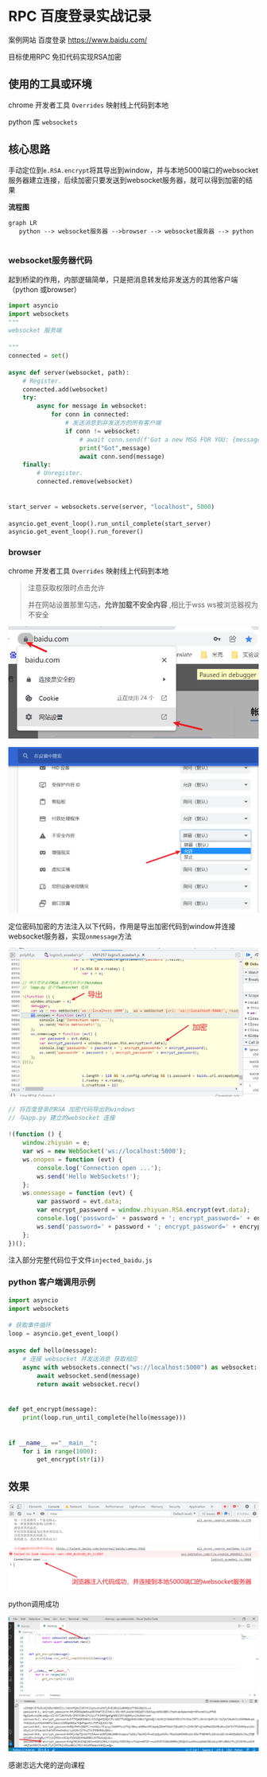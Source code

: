 # RPC 百度登录实战记录

案例网站 百度登录 https://www.baidu.com/

目标使用RPC 免扣代码实现RSA加密

## 使用的工具或环境

chrome 开发者工具 `Overrides` 映射线上代码到本地

python 库 `websockets`



## 核心思路

手动定位到`e.RSA.encrypt`将其导出到window，并与本地5000端口的websocket服务器建立连接，后续加密只要发送到websocket服务器，就可以得到加密的结果



**流程图**

```mermaid
graph LR
   python --> websocket服务器 -->browser --> websocket服务器 --> python
   
```

### websocket服务器代码

起到桥梁的作用，内部逻辑简单，只是把消息转发给非发送方的其他客户端（python 或browser）

```python
import asyncio
import websockets
""" 
websocket 服务端

"""
connected = set()

async def server(websocket, path):
    # Register.
    connected.add(websocket)
    try:
        async for message in websocket:
            for conn in connected:
                # 发送消息到非发送方的所有客户端
                if conn != websocket:
                    # await conn.send(f'Got a new MSG FOR YOU: {message}')
                    print("Got",message)
                    await conn.send(message)
    finally:
        # Unregister.
        connected.remove(websocket)
    

start_server = websockets.serve(server, "localhost", 5000)

asyncio.get_event_loop().run_until_complete(start_server)
asyncio.get_event_loop().run_forever()

```



### browser 

chrome 开发者工具 `Overrides` 映射线上代码到本地

> 注意获取权限时点击允许
>
> 并在网站设置那里勾选，**允许加载不安全内容** ,相比于wss ws被浏览器视为不安全

![image-20211226133045533](assets/readme/image-20211226133045533.png)

![image-20211226134800624](assets/readme/image-20211226134800624.png)



定位密码加密的方法注入以下代码，作用是导出加密代码到window并连接websocket服务器，实现`onmessage`方法

![image-20211226131528775](assets/readme/image-20211226131528775.png)

```javascript
// 将百度登录的RSA 加密代码导出到windows
// 与app.py 建立的websocket 连接

!(function () {
    window.zhiyuan = e;
    var ws = new WebSocket('ws://localhost:5000');
    ws.onopen = function (evt) {
        console.log('Connection open ...');
        ws.send('Hello WebSockets!');
    };
    ws.onmessage = function (evt) {
        var password = evt.data;
        var encrypt_password = window.zhiyuan.RSA.encrypt(evt.data);
        console.log('password=' + password + '; encrypt_password=' + encrypt_password);
        ws.send('password=' + password + '; encrypt_password=' + encrypt_password);
    };
})();
```

注入部分完整代码位于文件`injected_baidu.js`

### python  客户端调用示例

 ```python
 import asyncio
 import websockets
 
 # 获取事件循环
 loop = asyncio.get_event_loop()
 
 async def hello(message):
     # 连接 websocket 并发送消息 获取相应
     async with websockets.connect("ws://localhost:5000") as websocket:
         await websocket.send(message)
         return await websocket.recv()
 
 
 def get_encrypt(message):
     print(loop.run_until_complete(hello(message)))
 
 
 if __name__ =="__main__":
     for i in range(1000):
         get_encrypt(str(i))
 ```



## 效果

![image-20211226134219735](assets/readme/image-20211226134219735.png)



python调用成功

![image-20211226134326254](assets/readme/image-20211226134326254.png)



感谢志远大佬的逆向课程
